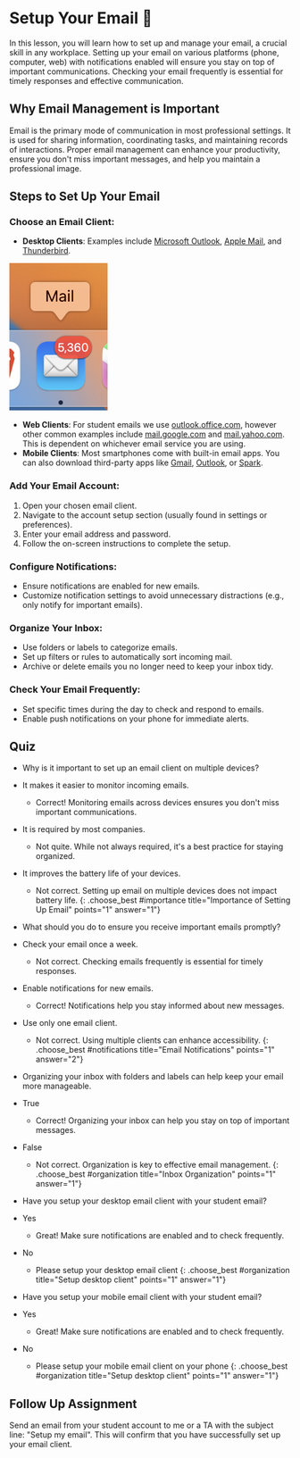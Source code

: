 # Setup Your Email 📧
In this lesson, you will learn how to set up and manage your email, a crucial skill in any workplace. Setting up your email on various platforms (phone, computer, web) with notifications enabled will ensure you stay on top of important communications. Checking your email frequently is essential for timely responses and effective communication.

## Why Email Management is Important
Email is the primary mode of communication in most professional settings. It is used for sharing information, coordinating tasks, and maintaining records of interactions. Proper email management can enhance your productivity, ensure you don't miss important messages, and help you maintain a professional image.

## Steps to Set Up Your Email
### Choose an Email Client:

- **Desktop Clients**: Examples include [Microsoft Outlook](https://www.microsoft.com/en-us/microsoft-365/outlook/email-and-calendar-software-microsoft-outlook), [Apple Mail](https://apps.apple.com/us/app/mail/id1108187098), and [Thunderbird](https://www.thunderbird.net/en-US/).

![](assets/mac-email.png)

- **Web Clients**: For student emails we use [outlook.office.com](outlook.office.com), however other common examples include [mail.google.com](mail.google.com) and [mail.yahoo.com](mail.yahoo.com). This is dependent on whichever email service you are using.
- **Mobile Clients**: Most smartphones come with built-in email apps. You can also download third-party apps like [Gmail](https://apps.apple.com/us/app/gmail-email-by-google/id422689480), [Outlook](https://apps.apple.com/us/app/microsoft-outlook/id951937596), or [Spark](https://apps.apple.com/us/app/spark-mail-ai-email-inbox/id997102246).


### Add Your Email Account:

1. Open your chosen email client.
2. Navigate to the account setup section (usually found in settings or preferences).
3. Enter your email address and password.
4. Follow the on-screen instructions to complete the setup.

### Configure Notifications:

- Ensure notifications are enabled for new emails.
- Customize notification settings to avoid unnecessary distractions (e.g., only notify for important emails).

### Organize Your Inbox:

- Use folders or labels to categorize emails.
- Set up filters or rules to automatically sort incoming mail.
- Archive or delete emails you no longer need to keep your inbox tidy.

### Check Your Email Frequently:

- Set specific times during the day to check and respond to emails.
- Enable push notifications on your phone for immediate alerts.

## Quiz

- Why is it important to set up an email client on multiple devices?
- It makes it easier to monitor incoming emails.
  - Correct! Monitoring emails across devices ensures you don't miss important communications.
- It is required by most companies.
  - Not quite. While not always required, it's a best practice for staying organized.
- It improves the battery life of your devices.
  - Not correct. Setting up email on multiple devices does not impact battery life.
{: .choose_best #importance title="Importance of Setting Up Email" points="1" answer="1"}

- What should you do to ensure you receive important emails promptly?
- Check your email once a week.
  - Not correct. Checking emails frequently is essential for timely responses.
- Enable notifications for new emails.
  - Correct! Notifications help you stay informed about new messages.
- Use only one email client.
  - Not correct. Using multiple clients can enhance accessibility.
{: .choose_best #notifications title="Email Notifications" points="1" answer="2"}

- Organizing your inbox with folders and labels can help keep your email more manageable.
- True
  - Correct! Organizing your inbox can help you stay on top of important messages.
- False
  - Not correct. Organization is key to effective email management.
{: .choose_best #organization title="Inbox Organization" points="1" answer="1"}

- Have you setup your desktop email client with your student email?
- Yes
  - Great! Make sure notifications are enabled and to check frequently.
- No
  - Please setup your desktop email client
{: .choose_best #organization title="Setup desktop client" points="1" answer="1"}

- Have you setup your mobile email client with your student email?
- Yes
  - Great! Make sure notifications are enabled and to check frequently.
- No
  - Please setup your mobile email client on your phone
{: .choose_best #organization title="Setup desktop client" points="1" answer="1"}

## Follow Up Assignment
Send an email from your student account to me or a TA with the subject line: "Setup my email". This will confirm that you have successfully set up your email client.

